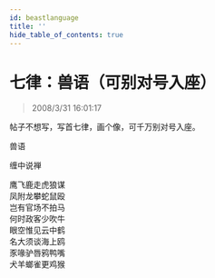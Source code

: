 ```yaml
---
id: beastlanguage
title: ''
hide_table_of_contents: true
---
```


# 七律：兽语（可别对号入座）

> 2008/3/31 16:01:17

<div style={{fontSize: '18px', fontWeight: 'normal', textAlign: 'left', lineHeight: '180%'}}>

帖子不想写，写首七律，画个像，可千万别对号入座。
</div>
 
<div style={{color:'#FF0000', fontSize: '56px', fontWeight: 'bold', textAlign: 'center', lineHeight: '150%'}}>

兽语
</div>

<div style={{color:'#FF0000', fontSize: '32px', fontWeight: 'bold', textAlign: 'center', lineHeight: '150%'}}>

缠中说禅
</div>

<div style={{color:'#FF0000', fontSize: '32px', fontWeight: 'bold', textAlign: 'center', lineHeight: '150%'}}>

鹰飞鹿走虎狼谋<br/>
凤附龙攀蛇鼠殴<br/>
岂有官场不拍马<br/>
何时政客少吹牛<br/>
眼空惟见云中鹤<br/>
名大须谈海上鸥<br/>
豕喙驴唇鸦鸭嘴<br/>
犬羊螂雀更鸡猴
</div>